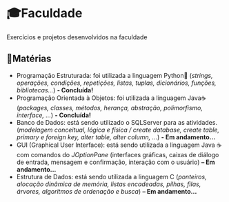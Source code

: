 # 🎓Faculdade
 Exercícios e projetos desenvolvidos na faculdade
## 📝Matérias
- Programação Estruturada: foi utilizada a linguagem Python🐍 (*strings, operações, condições, repetições, listas, tuplas, dicionários, funções, bibliotecas...*) **- Concluída!**
- Programação Orientada à Objetos: foi utilizada a linguagem Java☕ (*packages, classes, métodos, herança, abstração, polimorfismo, interface, ...*)  **- Concluída!**
- Banco de Dados: está sendo utilizado o SQLServer para as atividades. (*modelagem conceitual, lógica e física / create database, create table, primary e foreign key, alter table, alter column, ...*) **- Em andamento...**
- GUI (Graphical User Interface): está sendo utilizada a linguagem Java ☕ com comandos do *JOptionPane* (interfaces gráficas, caixas de diálogo de entrada, mensagem e confirmação, interação com o usuário) **– Em andamento...**
- Estrutura de Dados: está sendo utilizada a linguagem C (*ponteiros, alocação dinâmica de memória, listas encadeadas, pilhas, filas, árvores, algoritmos de ordenação e busca*) **– Em andamento...**
